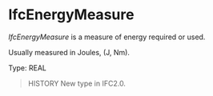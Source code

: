# IfcEnergyMeasure

_IfcEnergyMeasure_ is a measure of energy required or used.<!-- end of definition -->

Usually measured in Joules, (J, Nm).

Type: REAL

> HISTORY New type in IFC2.0.
